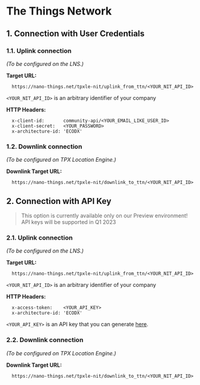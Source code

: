 # The Things Network

## 1. Connection with User Credentials

### 1.1. Uplink connection

_(To be configured on the LNS.)_

**Target URL:**

```
  https://nano-things.net/tpxle-nit/uplink_from_ttn/<YOUR_NIT_API_ID>
```

`<YOUR_NIT_API_ID>` is an arbitrary identifier of your company

**HTTP Headers:**

```
  x-client-id:       community-api/<YOUR_EMAIL_LIKE_USER_ID>
  x-client-secret:   <YOUR_PASSWORD>
  x-architecture-id: 'ECODX'
```

### 1.2. Downlink connection

_(To be configured on TPX Location Engine.)_

**Downlink Target URL:**

```
  https://nano-things.net/tpxle-nit/downlink_to_ttn/<YOUR_NIT_API_ID>
```

## 2. Connection with API Key

> This option is currently available only on our Preview environment!
> API keys will be supported in Q1 2023

### 2.1. Uplink connection

_(To be configured on the LNS.)_

**Target URL:**

```
  https://nano-things.net/tpxle-nit/uplink_from_ttn/<YOUR_NIT_API_ID>
```

`<YOUR_NIT_API_ID>` is an arbitrary identifier of your company

**HTTP Headers:**

```
  x-access-token:    <YOUR_API_KEY>
  x-architecture-id: 'ECODX'
```

`<YOUR_API_KEY>` is an API key that you can generate [here][1].

### 2.2. Downlink connection

_(To be configured on TPX Location Engine.)_

**Downlink Target URL:**

```
  https://nano-things.net/tpxle-nit/downlink_to_ttn/<YOUR_NIT_API_ID>
```

[1]: https://dx-api.thingpark.io/location-key-management/latest/swagger-ui/index.html?shortUrl=tpdx-location-key-management-api-contract.json
